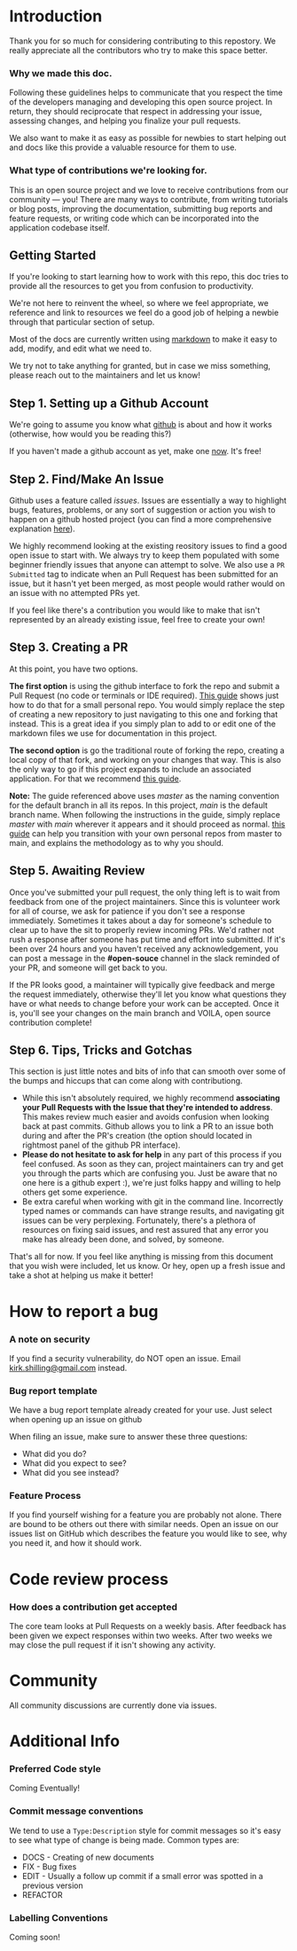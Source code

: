 # Introduction

Thank you for so much for considering contributing to this repostory. We really appreciate all the contributors who try to make this space better.

### Why we made this doc.

Following these guidelines helps to communicate that you respect the time of the developers managing and developing this open source project. 
In return, they should reciprocate that respect in addressing your issue, assessing changes, and helping you finalize your pull requests.

We also want to make it as easy as possible for newbies to start helping out and docs like this provide a valuable resource for them to use.

### What type of contributions we're looking for.

This is an open source project and we love to receive contributions from our community — you! There are many ways to contribute, 
from writing tutorials or blog posts, improving the documentation, submitting bug reports and feature requests,
or writing code which can be incorporated into the application codebase itself.

## Getting Started

If you're looking to start learning how to work with this repo, this doc tries to provide all the resources to get you from confusion to productivity.

We're not here to reinvent the wheel, so where we feel appropriate, we reference and link to resources we feel do a good job of helping a newbie through that particular section of setup.

Most of the docs are currently written using [markdown](https://www.markdownguide.org/basic-syntax/) to make it easy to add, modify, and edit what we need to.

We try not to take anything for granted, but in case we miss something, please reach out to the maintainers and let us know!

## Step 1. Setting up a Github Account

We're going to assume you know what [github](https://www.howtogeek.com/180167/htg-explains-what-is-github-and-what-do-geeks-use-it-for/) is about and how it works (otherwise, how would you be reading this?)

If you haven't made a github account as yet, make one [now](https://github.com). It's free!

## Step 2. Find/Make An Issue

Github uses a feature called _issues_. Issues are essentially a way to highlight bugs, features, problems, or any sort of suggestion or action you wish to happen on a github hosted project (you can find a more comprehensive explanation [here](https://guides.github.com/features/issues/)).

We highly recommend looking at the existing reository issues to find a good open issue to start with. We always try to keep them populated with some beginner friendly issues that anyone can attempt to solve. We also use a `PR Submitted` tag to indicate when an Pull Request has been submitted for an issue, but it hasn't yet been merged, as most people would rather would on an issue with no attempted PRs yet.

If you feel like there's a contribution you would like to make that isn't represented by an already existing issue, feel free to create your own!

## Step 3. Creating a PR
At this point, you have two options.

**The first option** is using the github interface to fork the repo and submit a Pull Request (no code or terminals or IDE required). [This guide](https://guides.github.com/activities/hello-world/) shows just how to do that for a small personal repo. You would simply replace the step of creating a new repository to just navigating to this one and forking that instead. This is a great idea if you simply plan to add to or edit one of the markdown files we use for documentation in this project.

**The second option** is go the traditional route of forking the repo, creating a local copy of that fork, and working on your changes that way. This is also the only way to go if this project expands to include an associated application. For that we recommend [this guide](https://www.dataschool.io/how-to-contribute-on-github/).

**Note:** The guide referenced above uses _master_ as the naming convention for the default branch in all its repos. In this project, _main_ is the default branch name. When following the instructions in the guide, simply replace _master_ with _main_ wherever it appears and it should proceed as normal. [this guide](https://www.hanselman.com/blog/EasilyRenameYourGitDefaultBranchFromMasterToMain.aspx) can help you transition with your own personal repos from master to main, and explains the methodology as to why you should.

## Step 5. Awaiting Review

Once you've submitted your pull request, the only thing left is to wait from feedback from one of the project maintainers. Since this is volunteer work for all of course, we ask for patience if you don't see a response immediately. Sometimes it takes about a day for someone's schedule to clear up to have the sit to properly review incoming PRs. We'd rather not rush a response after someone has put time and effort into submitted. If it's been over 24 hours and you haven't received any acknowledgement, you can post a message in the **#open-souce** channel in the slack reminded of your PR, and someone will get back to you.

If the PR looks good, a maintainer will typically give feedback and merge the request immediately, otherwise they'll let you know what questions they have or what needs to change before your work can be accepted. Once it is, you'll see your changes on the main branch and VOILA, open source contribution complete!

## Step 6. Tips, Tricks and Gotchas

This section is just little notes and bits of info that can smooth over some of the bumps and hiccups that can come along with contributiong.

- While this isn't absolutely required, we highly recommend **associating your Pull Requests with the Issue that they're intended to address**. This makes review much easier and avoids confusion when looking back at past commits. Github allows you to link a PR to an issue both during and after the PR's creation (the option should located in rightmost panel of the github PR interface).
- **Please do not hesitate to ask for help** in any part of this process if you feel confused. As soon as they can, project maintainers can try and get you through the parts which are confusing you. Just be aware that no one here is a github expert :), we're just folks happy and willing to help others get some experience.
- Be extra careful when working with git in the command line. Incorrectly typed names or commands can have strange results, and navigating git issues can be very perplexing. Fortunately, there's a plethora of resources on fixing said issues, and rest assured that any error you make has already been done, and solved, by someone.

That's all for now. If you feel like anything is missing from this document that you wish were included, let us know. Or hey, open up a fresh issue and take a shot at helping us make it better!


# How to report a bug
### A note on security
If you find a security vulnerability, do NOT open an issue. Email kirk.shilling@gmail.com instead.


### Bug report template
We have a bug report template already created for your use. Just select when opening up an issue on github

When filing an issue, make sure to answer these three questions:

- What did you do?
- What did you expect to see?
- What did you see instead?


### Feature Process

If you find yourself wishing for a feature you are probably not alone. There are bound to be others out there with similar needs. 
Open an issue on our issues list on GitHub which describes the feature you would like to see, why you need it, and how it should work.

# Code review process
### How does a contribution get accepted

The core team looks at Pull Requests on a weekly basis.
After feedback has been given we expect responses within two weeks. After two weeks we may close the pull request if it isn't showing any activity.

# Community

All community discussions are currently done via issues.

# Additional Info

### Preferred Code style

Coming Eventually!

### Commit message conventions

We tend to use a `Type:Description` style for commit messages so it's easy to see what type of change is being made.
Common types are:
- DOCS - Creating of new documents
- FIX - Bug fixes
- EDIT - Usually a follow up commit if a small error was spotted in a previous version
- REFACTOR 

### Labelling Conventions

Coming soon!
